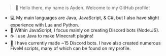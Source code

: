 > 👋 Hello there, my name is Ayden. Welcome to my GitHub profile!
- 💻 My main languages are Java, JavaScript, & C#, but I also have slight experience with Lua and Python.
- 🤖 Within JavaScript, I focus mainly on creating Discord bots (Node.JS).
- ☕ I use Java to make Minecraft plugins!
- 🎈 I have currently made ~15 Discord bots. I have also created numerous FiveM scripts, many of which can be found on my profile.

